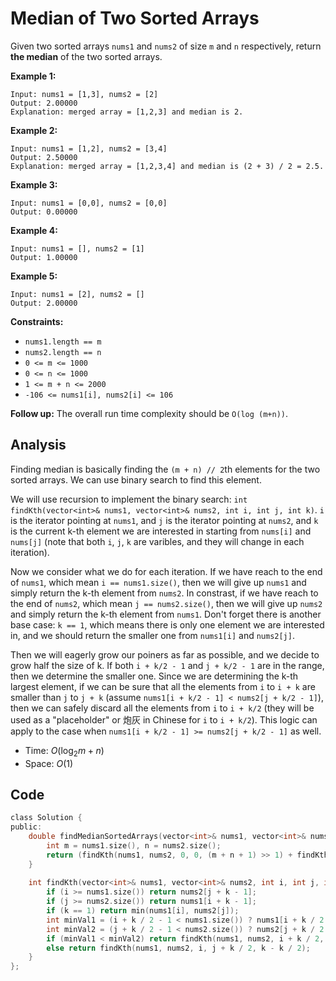 # Median of Two Sorted Arrays

Given two sorted arrays `nums1` and `nums2` of size `m` and `n` respectively, return **the median** of the two sorted arrays.

 

**Example 1:**

```
Input: nums1 = [1,3], nums2 = [2]
Output: 2.00000
Explanation: merged array = [1,2,3] and median is 2.
```

**Example 2:**

```
Input: nums1 = [1,2], nums2 = [3,4]
Output: 2.50000
Explanation: merged array = [1,2,3,4] and median is (2 + 3) / 2 = 2.5.
```

**Example 3:**

```
Input: nums1 = [0,0], nums2 = [0,0]
Output: 0.00000
```

**Example 4:**

```
Input: nums1 = [], nums2 = [1]
Output: 1.00000
```

**Example 5:**

```
Input: nums1 = [2], nums2 = []
Output: 2.00000
```

 

**Constraints:**

- `nums1.length == m`
- `nums2.length == n`
- `0 <= m <= 1000`
- `0 <= n <= 1000`
- `1 <= m + n <= 2000`
- `-106 <= nums1[i], nums2[i] <= 106`

 

**Follow up:** The overall run time complexity should be `O(log (m+n))`.

## Analysis

Finding median is basically finding the `(m + n) // 2`th elements for the two sorted arrays. We can use binary search to find this element.

We will use recursion to implement the binary search: `int findKth(vector<int>& nums1, vector<int>& nums2, int i, int j, int k)`. `i` is the iterator pointing at `nums1`, and `j` is the iterator pointing at `nums2`, and `k` is the current k-th element we are interested in starting from `nums[i]` and `nums[j]` (note that both `i`, `j`, `k` are varibles, and they will change in each iteration).

Now we consider what we do for each iteration. If we have reach to the end of `nums1`, which mean `i == nums1.size()`, then we will give up `nums1` and simply return the k-th element from `nums2`. In constrast, if we have reach to the end of `nums2`, which mean `j == nums2.size()`, then we will give up `nums2` and simply return the k-th element from `nums1`. Don't forget there is another base case: `k == 1`, which means there is only one element we are interested in, and we should return the smaller one from `nums1[i]` and `nums2[j]`. 

Then we will eagerly grow our poiners as far as possible, and we decide to grow half the size of k. If both `i + k/2 - 1` and `j + k/2 - 1` are in the range, then we determine the smaller one. Since we are determining the k-th largest element, if we can be sure that all the elements from `i` to `i + k` are smaller than `j` to `j + k` (assume `nums1[i + k/2 - 1] < nums2[j + k/2 - 1]`), then we can safely discard all the elements from `i` to `i + k/2` (they will be used as a "placeholder" or 炮灰 in Chinese for `i` to `i + k/2`). This logic can apply to the case when `nums1[i + k/2 - 1] >= nums2[j + k/2 - 1]` as well.

* Time: $O(\log_2{m + n})$
* Space: $O(1)$

## Code

```c
class Solution {
public:
    double findMedianSortedArrays(vector<int>& nums1, vector<int>& nums2) {
        int m = nums1.size(), n = nums2.size();
        return (findKth(nums1, nums2, 0, 0, (m + n + 1) >> 1) + findKth(nums1, nums2, 0, 0, (m + n + 2) >> 1)) / 2.0;
    }
    
    int findKth(vector<int>& nums1, vector<int>& nums2, int i, int j, int k) {
        if (i >= nums1.size()) return nums2[j + k - 1];
        if (j >= nums2.size()) return nums1[i + k - 1];
        if (k == 1) return min(nums1[i], nums2[j]);
        int minVal1 = (i + k / 2 - 1 < nums1.size()) ? nums1[i + k / 2 - 1] : INT_MAX;
        int minVal2 = (j + k / 2 - 1 < nums2.size()) ? nums2[j + k / 2 - 1] : INT_MAX;
        if (minVal1 < minVal2) return findKth(nums1, nums2, i + k / 2, j, k - k / 2);
        else return findKth(nums1, nums2, i, j + k / 2, k - k / 2);
    }
};
```